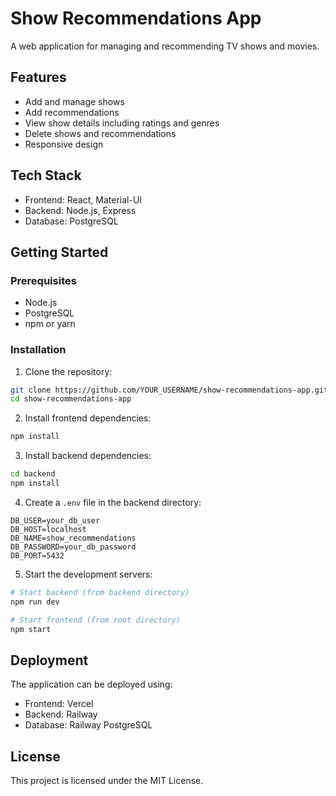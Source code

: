 # Show Recommendations App

A web application for managing and recommending TV shows and movies.

## Features

- Add and manage shows
- Add recommendations
- View show details including ratings and genres
- Delete shows and recommendations
- Responsive design

## Tech Stack

- Frontend: React, Material-UI
- Backend: Node.js, Express
- Database: PostgreSQL

## Getting Started

### Prerequisites

- Node.js
- PostgreSQL
- npm or yarn

### Installation

1. Clone the repository:
```bash
git clone https://github.com/YOUR_USERNAME/show-recommendations-app.git
cd show-recommendations-app
```

2. Install frontend dependencies:
```bash
npm install
```

3. Install backend dependencies:
```bash
cd backend
npm install
```

4. Create a `.env` file in the backend directory:
```
DB_USER=your_db_user
DB_HOST=localhost
DB_NAME=show_recommendations
DB_PASSWORD=your_db_password
DB_PORT=5432
```

5. Start the development servers:
```bash
# Start backend (from backend directory)
npm run dev

# Start frontend (from root directory)
npm start
```

## Deployment

The application can be deployed using:
- Frontend: Vercel
- Backend: Railway
- Database: Railway PostgreSQL

## License

This project is licensed under the MIT License.
